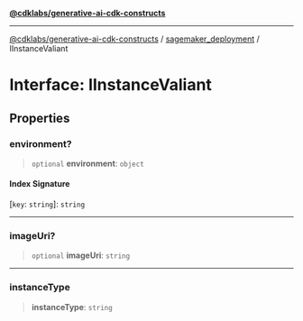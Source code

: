 [**@cdklabs/generative-ai-cdk-constructs**](../../../../README.md)

***

[@cdklabs/generative-ai-cdk-constructs](../../../../README.md) / [sagemaker\_deployment](../README.md) / IInstanceValiant

# Interface: IInstanceValiant

## Properties

### environment?

> `optional` **environment**: `object`

#### Index Signature

\[`key`: `string`\]: `string`

***

### imageUri?

> `optional` **imageUri**: `string`

***

### instanceType

> **instanceType**: `string`
